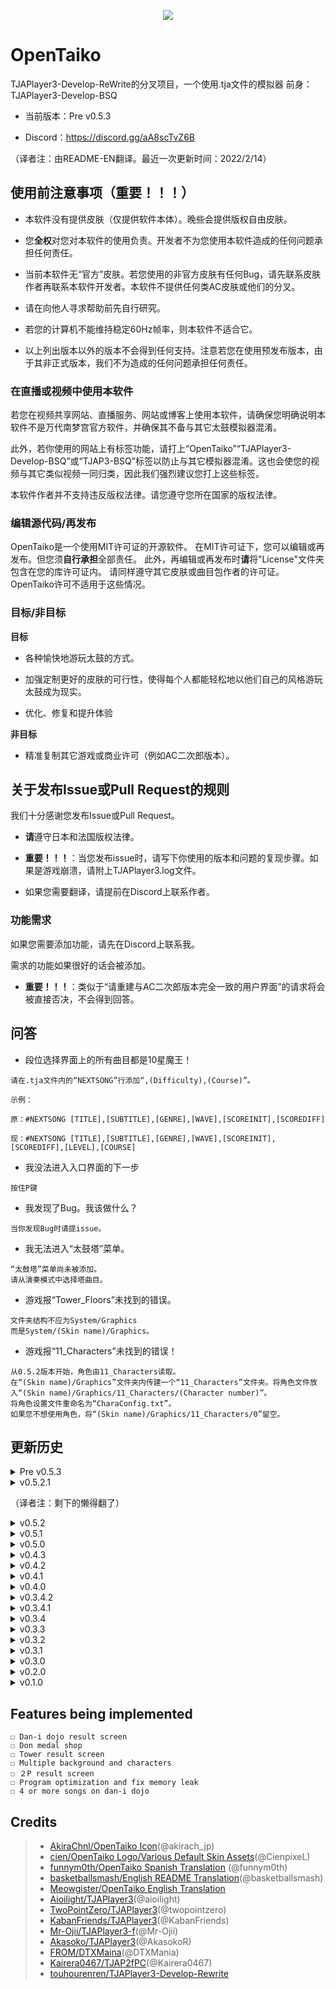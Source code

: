 <p align="center">
  <img src="https://user-images.githubusercontent.com/58159635/140600257-f712fc48-d09a-4a5e-a78d-e7c65ca19b80.png">
</p>

# OpenTaiko

TJAPlayer3-Develop-ReWrite的分叉项目，一个使用.tja文件的模拟器
前身：TJAPlayer3-Develop-BSQ

- 当前版本：Pre v0.5.3

- Discord：https://discord.gg/aA8scTvZ6B

（译者注：由README-EN翻译。最近一次更新时间：2022/2/14）

## 使用前注意事项（重要！！！）

- 本软件没有提供皮肤（仅提供软件本体）。晚些会提供版权自由皮肤。

- 您**全权**对您对本软件的使用负责。开发者不为您使用本软件造成的任何问题承担任何责任。

- 当前本软件无“官方”皮肤。若您使用的非官方皮肤有任何Bug，请先联系皮肤作者再联系本软件开发者。本软件不提供任何类AC皮肤或他们的分叉。

- 请在向他人寻求帮助前先自行研究。

- 若您的计算机不能维持稳定60Hz帧率，则本软件不适合它。

- 以上列出版本以外的版本不会得到任何支持。注意若您在使用预发布版本，由于其非正式版本，我们不为造成的任何问题承担任何责任。

### 在直播或视频中使用本软件

若您在视频共享网站、直播服务、网站或博客上使用本软件，请确保您明确说明本软件不是万代南梦宫官方软件，并确保其不备与其它太鼓模拟器混淆。

此外，若你使用的网站上有标签功能，请打上“OpenTaiko”“TJAPlayer3-Develop-BSQ”或“TJAP3-BSQ”标签以防止与其它模拟器混淆。这也会使您的视频与其它类似视频一同归类，因此我们强烈建议您打上这些标签。

本软件作者并不支持违反版权法律。请您遵守您所在国家的版权法律。

### 编辑源代码/再发布

OpenTaiko是一个使用MIT许可证的开源软件。
在MIT许可证下，您可以编辑或再发布。但您须**自行承担**全部责任。
此外，再编辑或再发布时**请**将"License"文件夹包含在您的库许可证内。
请同样遵守其它皮肤或曲目包作者的许可证。OpenTaiko许可不适用于这些情况。

### 目标/非目标

**目标**

- 各种愉快地游玩太鼓的方式。

- 加强定制更好的皮肤的可行性，使得每个人都能轻松地以他们自己的风格游玩太鼓成为现实。

- 优化、修复和提升体验

**非目标**

- 精准复制其它游戏或商业许可（例如AC二次郎版本）。

## 关于发布Issue或Pull Request的规则

我们十分感谢您发布Issue或Pull Request。

- **请**遵守日本和法国版权法律。

- **重要！！！**：当您发布issue时，请写下你使用的版本和问题的复现步骤。如果是游戏崩溃，请附上TJAPlayer3.log文件。

- 如果您需要翻译，请提前在Discord上联系作者。

### 功能需求

如果您需要添加功能，请先在Discord上联系我。

需求的功能如果很好的话会被添加。

- **重要！！！**：类似于“请重建与AC二次郎版本完全一致的用户界面”的请求将会被直接否决，不会得到回答。

## 问答

- 段位选择界面上的所有曲目都是10星魔王！

```
请在.tja文件内的“NEXTSONG”行添加“,(Difficulty),(Course)”。

示例：

原：#NEXTSONG [TITLE],[SUBTITLE],[GENRE],[WAVE],[SCOREINIT],[SCOREDIFF]

现：#NEXTSONG [TITLE],[SUBTITLE],[GENRE],[WAVE],[SCOREINIT],[SCOREDIFF],[LEVEL],[COURSE]
```

- 我没法进入入口界面的下一步

```
按住P键
```

- 我发现了Bug。我该做什么？

```
当你发现Bug时请提issue。
```

- 我无法进入“太鼓塔”菜单。

```
“太鼓塔”菜单尚未被添加。
请从演奏模式中选择塔曲目。
```

- 游戏报“Tower_Floors”未找到的错误。

```
文件夹结构不应为System/Graphics
而是System/(Skin name)/Graphics。
```

- 游戏报“11_Characters”未找到的错误！

```
从0.5.2版本开始，角色由11_Characters读取。
在“(Skin name)/Graphics”文件夹内传建一个“11_Characters”文件夹。将角色文件放入“(Skin name)/Graphics/11_Characters/(Character number)”。
将角色设置文件重命名为“CharaConfig.txt”。
如果您不想使用角色，将“(Skin name)/Graphics/11_Characters/0”留空。
```

## 更新历史

<details>
	<summary>Pre v0.5.3</summary>
	
	- 修复了多个Bug
	
	- 段位结果界面的第一个版本
	
	- 段位扑面支持任意数量的曲目
	
	- 对2P Side的支持
	
	- 重大2P更新（请在Discord中查看更多信息）
	
	- 现可在演奏模式的选曲界面选择段位谱面
	
</details>

<details>
	<summary>v0.5.2.1</summary>
	
	- 修复了多个Bug
	
	- 在自动模式之外添加了多个AI级别
	
	- 添加了全局偏移量设置
	
	- 将自动滚奏替换为了滚奏速度
	
</details>

（译者注：剩下的懒得翻了）

<details>
	<summary>v0.5.2</summary>
	
	- Taiko Heya features
	
	- Custom nameplates and character feature
	
	- Make medals obtainable
	
	- Make dan-i title unlockable
	
	- Add multiple step textures
	
	- Add Spanish translation
	
	- Add "Random option"
	
	- UX/UI improvements
	
	- Fast song loading
	
	- Fix branched charts
	
</details>

<details>
	<summary>v0.5.1</summary>
	
	- Add animations to dan-i dojo
	
	- Add game end screen and icons
	
	- Bug fix
	
	- Multiple language support
	
	- UI improvements
	
	- Multiple layouts of song select screen
	
</details>

<details>
	<summary>v0.5.0</summary>
	
	- Taiko Tower features (Background+Result screen backbone)
	
	- "TOWERTYPE" in Tower charts (USe multiple skins for playing Towercharts)
	
	- Add accuracy exam in dan-i dojo
	
	- Add "#BOXCOLOR", "#BOXTYPE", "#BGCOLOR", "#BGTYPE", "#BOXCHARA in box.def
	
</details>

<details>
	<summary>v0.4.3</summary>
	
	- Add Taiko Tower (Gameplay)
	
</details>

<details>
	<summary>v0.4.2</summary>
	
	- Fix multiple bug and crash on song select screen
	
	- Fix COURSE:Tower crashes, however Taiko Tower menu, LIFE management, and result screen is not implemented yet.

</details>

<details>
	<summary>v0.4.1</summary>
	
	- Fix multiple bug and crashes on song select screen
	
</details>

<details>
	<summary>v0.4.0</summary>
	
	- EXAM5, 6, 7 implementation
	
	- Fix crash with EXAM numbers having spaces between
  
	- Better code structuring on Dan-i dojo
  
</details>

<details>
	<summary>v0.3.4.2</summary>
	
	- Add petit-chara on Dan-i select screen
	
</details>

<details>
	<summary>v0.3.4.1</summary>
	
	- Fix bug with Mob animation speed
	
</details>

<details>
	<summary>v0.3.4</summary>
	
	- Save dan-i dojo results
	
	- Add achievement plate on dan-i select screen
	
</details>

<details>
	<summary>v0.3.3</summary>
	
	- Fix dan-i dojo gauge appearance
	
	- Add backbone for dan-i dojo result screen
	
</details>

<details>
	<summary>v0.3.2</summary>
	
	- Fix results saving multiple time
	
</details>

<details>
	<summary>v0.3.1</summary>
	
	- Fix P2 scorerank not showing
	
</details>

<details>
	<summary>v0.3.0</summary>
	
	- Show petit-chara in menu
	
	- In Nameplate.json file players could select petit-chara separately
	
</details>

<details>
	<summary>v0.2.0</summary>
	
	- Fix song select screen bug
	
	- Fix main menu bugs
	
</details>

<details>
	<summary>v0.1.0</summary>
	
	- Result screen animation
	
</details>

## Features being implemented
```
☐ Dan-i dojo result screen
☐ Don medal shop
☐ Tower result screen
☐ Multiple background and characters
☐ ２P result screen
☐ Program optimization and fix memory leak
☐ 4 or more songs on dan-i dojo
```
## Credits

> * [AkiraChnl/OpenTaiko Icon](https://github.com/AkiraChnl)(@akirach_jp)
> * [cien/OpenTaiko Logo/Various Default Skin Assets](https://twitter.com/CienpixeL)(@CienpixeL)
> * [funnym0th/OpenTaiko Spanish Translation](https://github.com/funnym0th) (@funnym0th)
> * [basketballsmash/English README Translation](https://twitter.com/basketballsmash)(@basketballsmash)
> * [Meowgister/OpenTaiko English Translation](https://www.youtube.com/channel/UCDi5puZaJLMUA6OgIAb7rmQ)
> * [Aioilight/TJAPlayer3](https://github.com/aioilight/TJAPlayer3)(@aioilight)
> * [TwoPointZero/TJAPlayer3](https://github.com/twopointzero/TJAPlayer3)(@twopointzero)
> * [KabanFriends/TJAPlayer3](https://github.com/KabanFriends/TJAPlayer3/tree/features)(@KabanFriends)
> * [Mr-Ojii/TJAPlayer3-f](https://github.com/Mr-Ojii/TJAPlayer3-f)(@Mr-Ojii)
> * [Akasoko/TJAPlayer3](https://github.com/Akasoko-Master/TJAPlayer3)(@AkasokoR)
> * [FROM/DTXMaina](https://github.com/DTXMania)(@DTXMania)
> * [Kairera0467/TJAP2fPC](https://github.com/kairera0467/TJAP2fPC)(@Kairera0467)
> * [touhourenren/TJAPlayer3-Develop-Rewrite](https://github.com/touhourenren)
